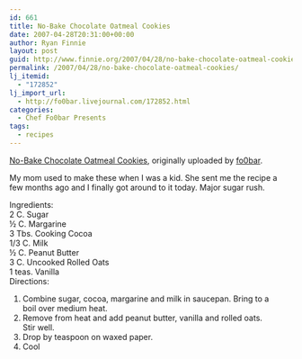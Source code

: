 ```yaml
---
id: 661
title: No-Bake Chocolate Oatmeal Cookies
date: 2007-04-28T20:31:00+00:00
author: Ryan Finnie
layout: post
guid: http://www.finnie.org/2007/04/28/no-bake-chocolate-oatmeal-cookies/
permalink: /2007/04/28/no-bake-chocolate-oatmeal-cookies/
lj_itemid:
  - "172852"
lj_import_url:
  - http://fo0bar.livejournal.com/172852.html
categories:
  - Chef Fo0bar Presents
tags:
  - recipes
---
```

<div class="flickr-frame">
  <a href="http://www.flickr.com/photos/fo0bar/476287469/" title="photo sharing"><img src="http://farm1.static.flickr.com/224/476287469_989f096db5.jpg" class="flickr-photo" alt="" /></a><br /> <span class="flickr-caption"><a href="http://www.flickr.com/photos/fo0bar/476287469/">No-Bake Chocolate Oatmeal Cookies</a>, originally uploaded by <a href="http://www.flickr.com/people/fo0bar/">fo0bar</a>.</span>
</div>

<p class="flickr-yourcomment">
  My mom used to make these when I was a kid. She sent me the recipe a few months ago and I finally got around to it today. Major sugar rush.
</p>

Ingredients:  
2 C. Sugar  
½ C. Margarine  
3 Tbs. Cooking Cocoa  
1/3 C. Milk  
½ C. Peanut Butter  
3 C. Uncooked Rolled Oats  
1 teas. Vanilla  
Directions:  
1) Combine sugar, cocoa, margarine and milk in saucepan. Bring to a  
boil over medium heat.  
2) Remove from heat and add peanut butter, vanilla and rolled oats.  
Stir well.  
3) Drop by teaspoon on waxed paper.  
4) Cool
